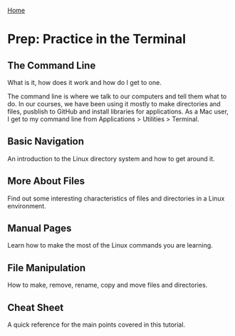 [Home](/README.md)

# Prep: Practice in the Terminal

## The Command Line

What is it, how does it work and how do I get to one.

The command line is where we talk to our computers and tell them what to do. In our courses, we have been using it mostly to make directories and files, pusblish to GitHub and install libraries for applications. As a Mac user, I get to my command line from Applications > Utilities > Terminal.

## Basic Navigation

An introduction to the Linux directory system and how to get around it.



## More About Files

Find out some interesting characteristics of files and directories in a Linux environment.

## Manual Pages

Learn how to make the most of the Linux commands you are learning.

## File Manipulation

How to make, remove, rename, copy and move files and directories.

## Cheat Sheet

A quick reference for the main points covered in this tutorial.
